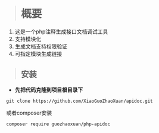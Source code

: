 > # 概要 #
 1. 这是一个php注释生成接口文档调试工具
 2. 支持模块化
 3. 生成文档支持权限验证
 4. 可指定模块生成链接


> ## 安装 ##
* **先把代码克隆到项目根目录下**
```git
git clone https://github.com/XiaoGuoZhaoXuan/apidoc.git
```
或者composer安装
```composer
composer require guozhaoxuan/php-apidoc
```

